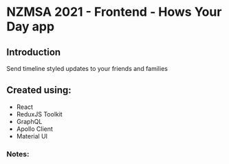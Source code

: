 # NZMSA 2021 - Frontend - Hows Your Day app

## Introduction

Send timeline styled updates to your friends and families

## Created using:

- React
- ReduxJS Toolkit
- GraphQL
- Apollo Client
- Material UI


### Notes:
